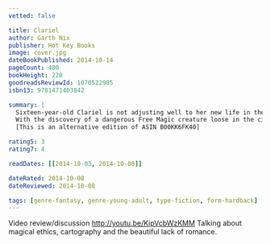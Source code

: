 ```yaml
---
vetted: false

title: Clariel
author: Garth Nix
publisher: Hot Key Books
image: cover.jpg
dateBookPublished: 2014-10-14
pageCount: 480
bookHeight: 220
goodreadsReviewId: 1070522985
isbn13: 9781471403842

summary: |
  Sixteen-year-old Clariel is not adjusting well to her new life in the city of Belisaere, the capital of the Old Kingdom. She misses roaming freely within the forests of Estwael, and she feels trapped within the stone city walls. And in Belisaere she is forced to follow the plans, plots and demands of everyone, from her parents to her maid, to the sinister Guildmaster Kilp. Clariel can see her freedom slipping away. It seems too that the city itself is descending into chaos, as the ancient rules binding Abhorsen, King and Clayr appear to be disintegrating.
  With the discovery of a dangerous Free Magic creature loose in the city, Clariel is given the chance both to prove her worth and make her escape. But events spin rapidly out of control. Clariel finds herself more trapped than ever, until help comes from an unlikely source. But the help comes at a terrible cost. Clariel must question the motivations and secret hearts of everyone around her - and it is herself she must question most of all.
  [This is an alternative edition of ASIN B00KK6FK40]

rating5: 3
rating7: 4

readDates: [[2014-10-03, 2014-10-08]]

dateRated: 2014-10-08
dateReviewed: 2014-10-08

tags: [genre-fantasy, genre-young-adult, type-fiction, form-hardback]
---
```


Video review/discussion http://youtu.be/KipVcbWzKMM Talking about magical ethics, cartography and the beautiful lack of romance.
